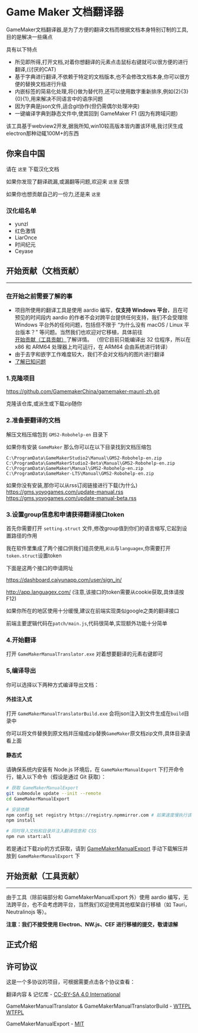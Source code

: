 # Game Maker 文档翻译器

GameMaker文档翻译器,是为了方便的翻译文档而根据文档本身特别订制的工具,目的是解决一些痛点

具有以下特点

- 所见即所得,打开文档,对着你想翻译的元素点击鼠标右键就可以很方便的进行翻译,(讨厌的CAT)
- 基于字典进行翻译,不依赖于特定的文档版本,也不会修改文档本身,你可以很方便的替换文档进行升级
- 内嵌标签的简易化处理,将{}做为替代符,还可以使用数字重新排序,例如{2}{3}{0}{1},用来解决不同语言中的语序问题
- 因为字典是json文件,适合git协作(但仍需偶尔处理冲突)
- 一键编译字典到静态文件中,使其回到 GameMaker F1 (因为有跨域问题)

该工具基于webview2开发,据我所知,win10较高版本皆内置该环境,我讨厌生成electron那种动辄100M+的东西

## 你来自中国

请在 `这里` 下载汉化文档

如果你发现了翻译疏漏,或漏翻等问题,欢迎来 `这里` 反馈

如果你也想贡献自己的一份力,还是来 `这里`

### 汉化组名单

- yunzl
- 红色激情
- LiarOnce
- 时间纪元
- Ceyase

## 开始贡献（文档贡献）

-----

### 在开始之前需要了解的事

 - 项目所使用的翻译工具是使用 aardio 编写，**仅支持 Windows 平台**，且在可预见的时间段内 aardio 的作者不会对跨平台提供任何支持，我们不会受理除 Windows 平台外的任何问题，包括但不限于 “为什么没有 macOS / Linux 平台版本？” 等问题。当然我们也欢迎对它移植，具体前往[开始贡献（工具贡献）](#%E5%BC%80%E5%A7%8B%E8%B4%A1%E7%8C%AE%E5%B7%A5%E5%85%B7%E8%B4%A1%E7%8C%AE)了解详情。
   （但它目前只能编译出 32 位程序，所以在 x86 和 ARM64 处理器上均可运行，在 ARM64 会由系统进行转译）
 - 由于去字和嵌字工作难度较大，我们不会对文档内的图片进行翻译
 - [了解已知问题](knownissues.md)

### 1.克隆项目

https://github.com/GamemakerChina/gamemaker-maunl-zh.git

克隆该仓库,或派生或下载zip随你

### 2.准备要翻译的文档

解压文档压缩包到  `GMS2-Robohelp-en`  目录下

如果你有安装 `GameMaker` 那么你可以在以下目录找到文档压缩包

````
C:\ProgramData\GameMakerStudio2\Manual\GMS2-Robohelp-en.zip
C:\ProgramData\GameMakerStudio2-Beta\Manual\GMS2-Robohelp-en.zip
C:\ProgramData\GameMaker\Manual\GMS2-Robohelp-en.zip
C:\ProgramData\GameMaker-LTS\Manual\GMS2-Robohelp-en.zip
````

如果你没有安装,那你可以从rss订阅链接进行下载(为什么)
https://gms.yoyogames.com/update-manual.rss
https://gms.yoyogames.com/update-manual-beta.rss

### 3.设置group信息和申请获得翻译接口token

首先你需要打开 `setting.struct` 文件,修改group值到你们的语言缩写,它起到设置路径的作用



我在软件里集成了两个接口供我们组员使用,`彩云`与`languagex`,你需要打开`token.struct`设置token

下面是这两个接口的申请网址

https://dashboard.caiyunapp.com/user/sign_in/

http://app.languagex.com/ (注意,该接口的token需要从cookie获取,具体请按F12)



如果你所在的地区使用十分缓慢,建议在前端实现类似google之类的翻译接口

前端主要逻辑代码在`patch/main.js`,代码很简单,实现额外功能十分简单

### 4.开始翻译

打开 `GameMakerManualTranslator.exe` 对着想要翻译的元素右键即可

### 5,编译导出

你可以选择以下两种方式编译导出文档：

#### 外挂注入式

打开 `GameMakerManualTranslatorBuild.exe` 会将json注入到文件生成在`build`目录中

你可以将文件替换到原文档并压缩成zip替换`GameMaker`原文档zip文件,具体目录请看上面

#### 静态式

请确保系统内安装有 Node.js 环境后，在 `GameMakerManualExport` 下打开命令行，输入以下命令（假设是通过 Git 获取）：

```bash
# 获取 GameMakerManualExport
git submodule update --init --remote
cd GameMakerManualExport

# 安装依赖
npm config set registry https://registry.npmmirror.com # 如果速度慢执行该命令
npm install

# 同时导入文档和目录并注入翻译信息和 CSS
npm run start:all
```

若是通过下载zip的方式获取，请到 [GameMakerManualExport](https://github.com/GamemakerChina/GameMakerManualExport) 手动下载解压并放到 `GameMakerManualExport` 下

## 开始贡献（工具贡献）

-----

由于工具（除前端部分和 GameMakerManualExport 外）使用 aardio 编写，无法跨平台，也不会考虑跨平台，当然我们欢迎使用其他框架自行移植（如 Tauri，Neutralinojs 等）。

**注意：我们不接受使用 Electron、NW.js、CEF 进行移植的提交，敬请谅解**

## 正式介绍



## 许可协议

这是一个多协议的项目，可根据需要点击各个协议查看：

翻译内容 & 记忆库 - [CC-BY-SA 4.0 International](LICENSE)

GameMakerManualTranslator & GameMakerManualTranslatorBuild - [WTFPL](GameMakerManualTranslator-Project/LICENSE) [WTFPL](GameMakerManualTranslatorBuild-Project/LICENSE)

GameMakerManualExport - [MIT](GameMakerManualExport/LICENSE)
